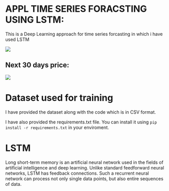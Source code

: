 
# APPL TIME SERIES FORACSTING USING LSTM:

This is a Deep Learning approach for time series forcasting in which i have used LSTM



![](https://i.ibb.co/xHW5dXk/Untitled.png)

## Next 30 days price:

![](https://i.ibb.co/JQmV3mg/Untitled2.png)
# Dataset used for training

I have provided the dataset along with the code which is in CSV format.

I have also provided the requirements.txt file. You can install it using `pip install -r requirements.txt` in your enviroment.

# LSTM
Long short-term memory is an artificial neural network used in the fields of artificial intelligence and deep learning. Unlike standard feedforward neural networks, LSTM has feedback connections. Such a recurrent neural network can process not only single data points, but also entire sequences of data.

